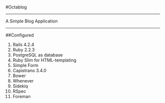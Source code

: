 #Octablog

***
A Simple Blog Application

***

##Configured
1. Rails 4.2.4
1. Ruby 2.2.3
1. PostgreSQL as database
1. Ruby Slim for HTML-templating
1. Simple Form
1. Capistrano 3.4.0
1. Bower
1. Whenever
1. Sidekiq
1. RSpec
1. Foreman
